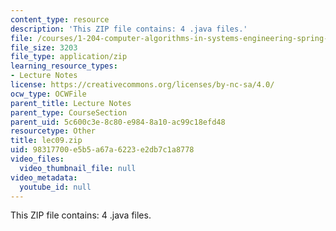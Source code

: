 ```yaml
---
content_type: resource
description: 'This ZIP file contains: 4 .java files.'
file: /courses/1-204-computer-algorithms-in-systems-engineering-spring-2010/98317700e5b5a67a6223e2db7c1a8778_lec09.zip
file_size: 3203
file_type: application/zip
learning_resource_types:
- Lecture Notes
license: https://creativecommons.org/licenses/by-nc-sa/4.0/
ocw_type: OCWFile
parent_title: Lecture Notes
parent_type: CourseSection
parent_uid: 5c600c3e-8c80-e984-8a10-ac99c18efd48
resourcetype: Other
title: lec09.zip
uid: 98317700-e5b5-a67a-6223-e2db7c1a8778
video_files:
  video_thumbnail_file: null
video_metadata:
  youtube_id: null
---
```

This ZIP file contains: 4 .java files.